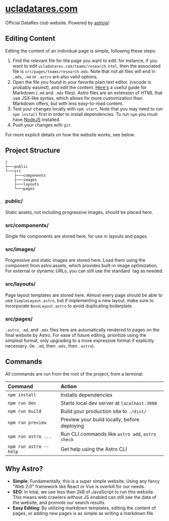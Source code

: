 # [ucladatares.com](https://www.ucladatares.com)

Official DataRes club website. Powered by [astrojs](https://astro.build/)!

## Editing Content

Editing the content of an individual page is simple, following these steps:

1. Find the relevant file for the page you want to edit: for instance, if you want to edit `ucladatares.com/teams/research.html`, then the associated file is `src/pages/teams/research.mdx`. Note that not all files will end in `.mdx`, `.md` or `.astro` are also valid options.
2. Open the file you found in your favorite plain text editor. (vscode is probably easiest), and edit the content.
   [Here's](https://www.markdownguide.org/) a useful guide for Markdown (`.md` and `.mdx` files). Astro files are an extension of HTML that use JSX-like syntax, which allows for more customization than Markdown offers, but with less easy-to-read content.
3. Test your changes locally with `npm start`. Note that you may need to run `npm install` first in order to install dependencies. To run `npm` you must have [NodeJS](https://nodejs.org/en/) installed.
4. Push your changes with `git`.

For more explicit details on how the website works, see below.

## Project Structure

```
/
├───public
└───src
    ├───components
    ├───images
    ├───layouts
    └───pages
```

### public/

Static assets, not including progressive images, should be placed here.

### src/components/

Single file components are stored here, for use in layouts and pages.

### src/images/

Progressive and static images are stored here. Load them using the <Image /> component from astro:assets, which provides built-in image optimization. For external or dynamic URLs, you can still use the standard <img> tag as needed.

### src/layouts/

Page layout templates are stored here. Almost every page should be able to use `SimpleLayout.astro`, but if implementing a new layout, make sure to incorporate `BaseLayout.astro` to avoid duplicating boilerplate.

### src/pages/

`.astro`, `.md`, and `.mdx` files here are automatically rendered to pages on the final website by Astro. For ease of future editing, prioritize using the simplest format, only upgrading to a more expressive format if explicitly necessary. (ie. `.md`, then `.mdx`, then `.astro`).

## Commands

All commands are run from the root of the project, from a terminal:

| Command                | Action                                           |
| :--------------------- | :----------------------------------------------- |
| `npm install`          | Installs dependencies                            |
| `npm run dev`          | Starts local dev server at `localhost:3000`      |
| `npm run build`        | Build your production site to `./dist/`          |
| `npm run preview`      | Preview your build locally, before deploying     |
| `npm run astro ...`    | Run CLI commands like `astro add`, `astro check` |
| `npm run astro --help` | Get help using the Astro CLI                     |

## Why Astro?

- **Simple**: Fundamentally, this is a super simple website. Using any fancy "Web 2.0" framework like React or Vue is overkill for our needs.
- **SEO**: In total, we use less than 2kB of JavaScript to run this website. This means web crawlers without JS enabled can still see the data of the website, and promote our search results.
- **Easy Editing**: By utilizing markdown templates, editing the content of pages, or adding new pages is as simple as writing a markdown file.
